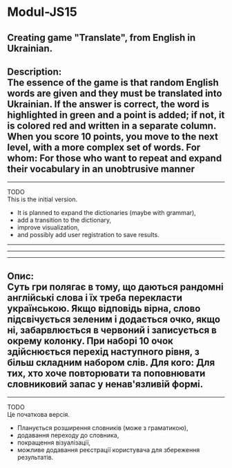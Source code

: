 # Modul-JS15
## Creating game "Translate", from English in Ukrainian.
Description:  
The essence of the game is that random English words are given and they must be translated into Ukrainian. If the answer is correct, the word is highlighted in green and a point is added; if not, it is colored red and written in a separate column.
When you score 10 points, you move to the next level, with a more complex set of words.
For whom:
For those who want to repeat and expand their vocabulary in an unobtrusive manner
---

--- 
TODO   
This is the initial version.  
- It is planned to expand the dictionaries (maybe with grammar),   
- add a transition to the dictionary,  
- improve visualization,   
- and possibly add user registration to save results.
---   
--- 
---
Опис:  
Суть гри полягає в тому, що даються рандомні англійські слова і їх треба перекласти українською. Якщо відповідь вірна, слово підсвічується зеленим і додається очко, якщо ні, забарвлюється в червоний і записується в окрему колонку.
При наборі 10 очок здійснюється перехід наступного рівня, з більш складним набором слів.
Для кого:
Для тих, хто хоче повторювати та поповнювати словниковий запас у ненав'язливій формі.
---

---
TODO  
Це початкова версія.  
- Планується розширення словників (може з граматикою),   
- додавання переходу до словника,   
- покращення візуалізації,  
- можливе додавання реєстрації користувача для збереження результатів.
  

